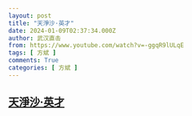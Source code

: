 ```yaml
---
layout: post
title: "天淨沙·英才"
date: 2024-01-09T02:37:34.000Z
author: 武汉直击
from: https://www.youtube.com/watch?v=-ggqR9lULqE
tags: [ 方斌 ]
comments: True
categories: [ 方斌 ]
---
```

<!--1704767854000-->
[天淨沙·英才](https://www.youtube.com/watch?v=-ggqR9lULqE)
------

<div>

</div>

